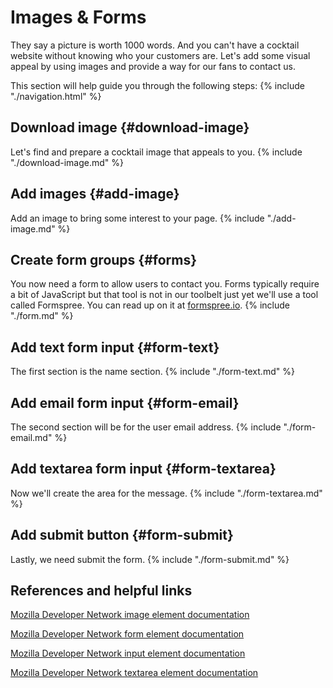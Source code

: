 # Images & Forms

They say a picture is worth 1000 words. And you can't have a cocktail website without knowing who your customers are. Let's add some visual appeal by using images and provide a way for our fans to contact us.

This section will help guide you through the following steps:
{% include "./navigation.html" %}

## Download image {#download-image}
Let's find and prepare a cocktail image that appeals to you.
{% include "./download-image.md" %}

## Add images {#add-image}
Add an image to bring some interest to your page.
{% include "./add-image.md" %}

## Create form groups {#forms}
You now need a form to allow users to contact you. Forms typically require a bit of JavaScript but that tool is not in our toolbelt just yet we'll use a tool called Formspree. You can read up on it at [formspree.io](https://formspree.io/).
{% include "./form.md" %}

## Add text form input {#form-text}
The first section is the name section. 
{% include "./form-text.md" %}

## Add email form input {#form-email}
The second section will be for the user email address.
{% include "./form-email.md" %}

## Add textarea form input {#form-textarea}
Now we'll create the area for the message.
{% include "./form-textarea.md" %}

## Add submit button {#form-submit}
Lastly, we need submit the form. 
{% include "./form-submit.md" %}


## References and helpful links

[Mozilla Developer Network image element documentation](https://developer.mozilla.org/en-US/docs/Web/HTML/Element/img)

[Mozilla Developer Network form element documentation](https://developer.mozilla.org/en-US/docs/Web/HTML/Element/form)

[Mozilla Developer Network input element documentation](https://developer.mozilla.org/en-US/docs/Web/HTML/Element/input)

[Mozilla Developer Network textarea element documentation](https://developer.mozilla.org/en-US/docs/Web/HTML/Element/textarea)